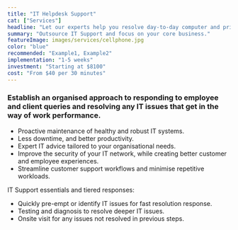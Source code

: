 ```yaml
---
title: "IT Helpdesk Support"
cat: ["Services"]
headline: "Let our experts help you resolve day-to-day computer and printer issues, and manage your infrastructure and cloud services."
summary: "Outsource IT Support and focus on your core business."
featureImage: images/services/cellphone.jpg
color: "blue"
recommended: "Example1, Example2"
implementation: "1-5 weeks"
investment: "Starting at $8100"
cost: "From $40 per 30 minutes"
---
```


### Establish an organised approach to responding to employee and client queries and resolving any IT issues that get in the way of work performance.  


- Proactive maintenance of healthy and robust IT systems. 
- Less downtime, and better productivity. 
- Expert IT advice tailored to your organisational needs.  
- Improve the security of your IT network, while creating better customer and employee experiences. 
- Streamline customer support workflows and minimise repetitive workloads. 

IT Support essentials and tiered responses:
- Quickly pre-empt or identify IT issues for fast resolution response.
- Testing and diagnosis to resolve deeper IT issues.
- Onsite visit for any issues not resolved in previous steps.



